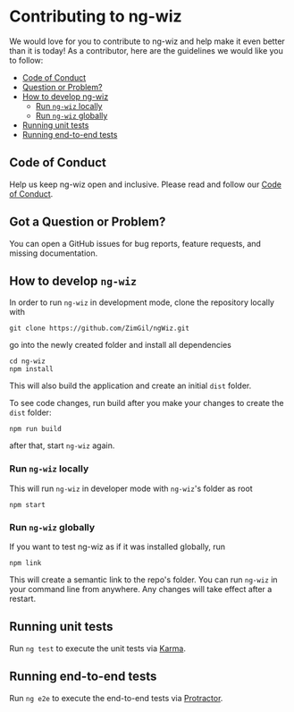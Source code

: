 # Contributing to ng-wiz

We would love for you to contribute to ng-wiz and help make it even better than it is
today! As a contributor, here are the guidelines we would like you to follow:

 - [Code of Conduct](#coc)
 - [Question or Problem?](#question)
 - [How to develop ng-wiz](#development)
   - [Run `ng-wiz` locally](#run-locally)
   - [Run `ng-wiz` globally](#run-globally)
 - [Running unit tests](#unit-tests)
 - [Running end-to-end tests](#ee-tests)

## <a name="coc"></a> Code of Conduct
Help us keep ng-wiz open and inclusive. Please read and follow our [Code of Conduct](CODE_OF_CONDUCT.md).

## <a name="question"></a> Got a Question or Problem?

You can open a GitHub issues for bug reports, feature requests, and missing documentation.

## <a name="development"></a> How to develop `ng-wiz`

In order to run `ng-wiz` in development mode, clone the repository locally with
```
git clone https://github.com/ZimGil/ngWiz.git
```

go into the newly created folder and install all dependencies 
```
cd ng-wiz
npm install
```
This will also build the application and create an initial `dist` folder.

To see code changes, run build after you make your changes
to create the `dist` folder:
```
npm run build
```

after that, start `ng-wiz` again.

### <a name="run-locally"></a> Run `ng-wiz` locally
This will run `ng-wiz` in developer mode with
`ng-wiz`'s folder as root
```
npm start
```

### <a name="run-globally"></a> Run `ng-wiz` globally
If you want to test ng-wiz as if it was installed globally, run
```
npm link
```
This will create a semantic link to the repo's folder. You can run `ng-wiz` in your command line
from anywhere. Any changes will take effect after a restart.

## <a name="unit-tests"></a> Running unit tests

Run `ng test` to execute the unit tests via [Karma](https://karma-runner.github.io).

## <a name="ee-tests"></a> Running end-to-end tests

Run `ng e2e` to execute the end-to-end tests via [Protractor](http://www.protractortest.org/).
